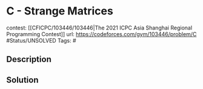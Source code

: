 # C - Strange Matrices

contest: [[CFICPC/103446/103446|The 2021 ICPC Asia Shanghai Regional Programming Contest]]
url: https://codeforces.com/gym/103446/problem/C
#Status/UNSOLVED
Tags: #

## Description

## Solution

